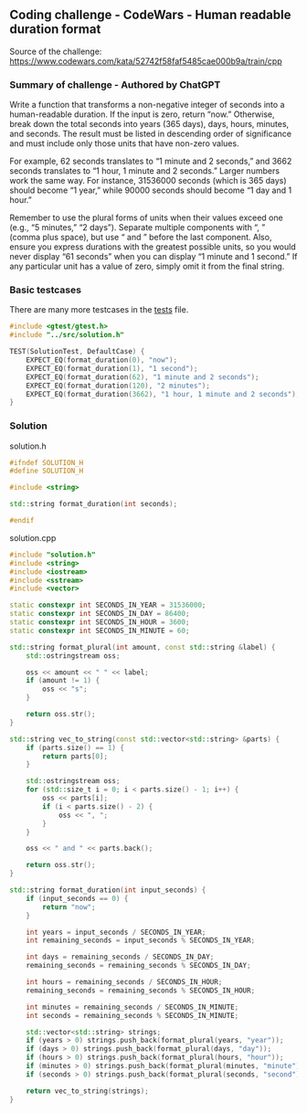 ## Coding challenge - CodeWars - Human readable duration format

Source of the challenge: https://www.codewars.com/kata/52742f58faf5485cae000b9a/train/cpp

### Summary of challenge - Authored by ChatGPT

Write a function that transforms a non-negative integer of seconds into a human-readable duration. If the input is zero, return “now.” Otherwise, break down the total seconds into years (365 days), days, hours, minutes, and seconds. The result must be listed in descending order of significance and must include only those units that have non-zero values.

For example, 62 seconds translates to “1 minute and 2 seconds,” and 3662 seconds translates to “1 hour, 1 minute and 2 seconds.” Larger numbers work the same way. For instance, 31536000 seconds (which is 365 days) should become “1 year,” while 90000 seconds should become “1 day and 1 hour.”

Remember to use the plural forms of units when their values exceed one (e.g., “5 minutes,” “2 days”). Separate multiple components with “, ” (comma plus space), but use “ and ” before the last component. Also, ensure you express durations with the greatest possible units, so you would never display “61 seconds” when you can display “1 minute and 1 second.” If any particular unit has a value of zero, simply omit it from the final string.

### Basic testcases

There are many more testcases in the [tests](/tests/test_solution.cpp) file.

```c++
#include <gtest/gtest.h>
#include "../src/solution.h"

TEST(SolutionTest, DefaultCase) {
    EXPECT_EQ(format_duration(0), "now");
    EXPECT_EQ(format_duration(1), "1 second");
    EXPECT_EQ(format_duration(62), "1 minute and 2 seconds");
    EXPECT_EQ(format_duration(120), "2 minutes");
    EXPECT_EQ(format_duration(3662), "1 hour, 1 minute and 2 seconds");
}
```

### Solution

solution.h

```c++
#ifndef SOLUTION_H
#define SOLUTION_H

#include <string>

std::string format_duration(int seconds);

#endif
```

solution.cpp

```c++
#include "solution.h"
#include <string>
#include <iostream>
#include <sstream>
#include <vector>

static constexpr int SECONDS_IN_YEAR = 31536000;
static constexpr int SECONDS_IN_DAY = 86400;
static constexpr int SECONDS_IN_HOUR = 3600;
static constexpr int SECONDS_IN_MINUTE = 60;

std::string format_plural(int amount, const std::string &label) {
    std::ostringstream oss;

    oss << amount << " " << label;
    if (amount != 1) {
        oss << "s";
    }

    return oss.str();
}

std::string vec_to_string(const std::vector<std::string> &parts) {
    if (parts.size() == 1) {
        return parts[0];
    }

    std::ostringstream oss;
    for (std::size_t i = 0; i < parts.size() - 1; i++) {
        oss << parts[i];
        if (i < parts.size() - 2) {
            oss << ", ";
        }
    }

    oss << " and " << parts.back();

    return oss.str();
}

std::string format_duration(int input_seconds) {
    if (input_seconds == 0) {
        return "now";
    }

    int years = input_seconds / SECONDS_IN_YEAR;
    int remaining_seconds = input_seconds % SECONDS_IN_YEAR;

    int days = remaining_seconds / SECONDS_IN_DAY;
    remaining_seconds = remaining_seconds % SECONDS_IN_DAY;

    int hours = remaining_seconds / SECONDS_IN_HOUR;
    remaining_seconds = remaining_seconds % SECONDS_IN_HOUR;

    int minutes = remaining_seconds / SECONDS_IN_MINUTE;
    int seconds = remaining_seconds % SECONDS_IN_MINUTE;

    std::vector<std::string> strings;
    if (years > 0) strings.push_back(format_plural(years, "year"));
    if (days > 0) strings.push_back(format_plural(days, "day"));
    if (hours > 0) strings.push_back(format_plural(hours, "hour"));
    if (minutes > 0) strings.push_back(format_plural(minutes, "minute"));
    if (seconds > 0) strings.push_back(format_plural(seconds, "second"));

    return vec_to_string(strings);
}
```
